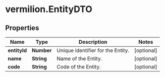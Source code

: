 # vermilion.EntityDTO

## Properties

Name | Type | Description | Notes
------------ | ------------- | ------------- | -------------
**entityId** | **Number** | Unique identifier for the Entity. | [optional] 
**name** | **String** | Name of the Entity. | [optional] 
**code** | **String** | Code of the Entity. | [optional] 


